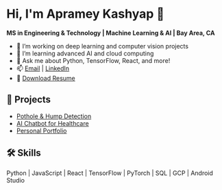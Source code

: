 
# Hi, I'm Apramey Kashyap 👋

**MS in Engineering & Technology | Machine Learning & AI | Bay Area, CA**

- 🔭 I’m working on deep learning and computer vision projects
- 🌱 I’m learning advanced AI and cloud computing
- 💬 Ask me about Python, TensorFlow, React, and more!
- 📫 [Email](mailto:aprameymk@gmail.com) | [LinkedIn](https://linkedin.com/in/yourusername)
- 📄 [Download Resume](https://yourusername.github.io/your-repo-name/resume.pdf)

## 🚀 Projects
- [Pothole & Hump Detection](https://github.com/yourusername/pothole-detection)
- [AI Chatbot for Healthcare](https://github.com/yourusername/chatbot-python)
- [Personal Portfolio](https://github.com/yourusername/portfolio)

## 🛠️ Skills
Python | JavaScript | React | TensorFlow | PyTorch | SQL | GCP | Android Studio
